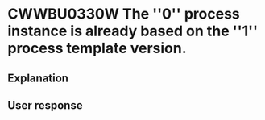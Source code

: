 # CWWBU0330W The ''0'' process instance is already based on the ''1'' process template version.

## Explanation

## User response